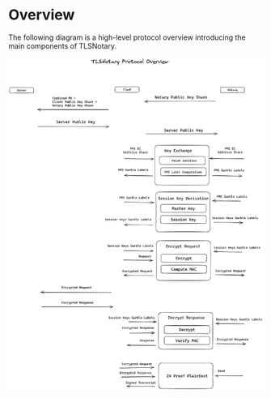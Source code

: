 # Overview

The following diagram is a high-level protocol overview introducing the main components of
TLSNotary.

![TLSNotary Overview](tlsnotary_overview.png)
